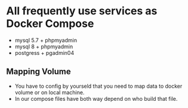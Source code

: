 # All frequently use services as Docker Compose
- mysql 5.7 + phpmyadmin
- mysql 8 + phpmyadmin
- postgress + pgadmin04

## Mapping Volume
* You have to config by yourseld that you need to map data to docker volume or on local machine.
* In our compose files have both way depend on who build that file.
